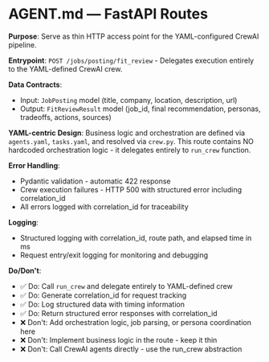 # AGENT.md — FastAPI Routes

**Purpose**: Serve as thin HTTP access point for the YAML-configured CrewAI pipeline.

**Entrypoint**: `POST /jobs/posting/fit_review` - Delegates execution entirely to the YAML-defined CrewAI crew.

**Data Contracts**: 
- Input: `JobPosting` model (title, company, location, description, url)
- Output: `FitReviewResult` model (job_id, final recommendation, personas, tradeoffs, actions, sources)

**YAML-centric Design**: Business logic and orchestration are defined via `agents.yaml`, `tasks.yaml`, and resolved via `crew.py`. This route contains NO hardcoded orchestration logic - it delegates entirely to `run_crew` function.

**Error Handling**:
- Pydantic validation - automatic 422 response
- Crew execution failures - HTTP 500 with structured error including correlation_id
- All errors logged with correlation_id for traceability

**Logging**: 
- Structured logging with correlation_id, route path, and elapsed time in ms
- Request entry/exit logging for monitoring and debugging

**Do/Don't**:
- ✅ Do: Call `run_crew` and delegate entirely to YAML-defined crew
- ✅ Do: Generate correlation_id for request tracking
- ✅ Do: Log structured data with timing information
- ✅ Do: Return structured error responses with correlation_id
- ❌ Don't: Add orchestration logic, job parsing, or persona coordination here
- ❌ Don't: Implement business logic in the route - keep it thin
- ❌ Don't: Call CrewAI agents directly - use the run_crew abstraction
